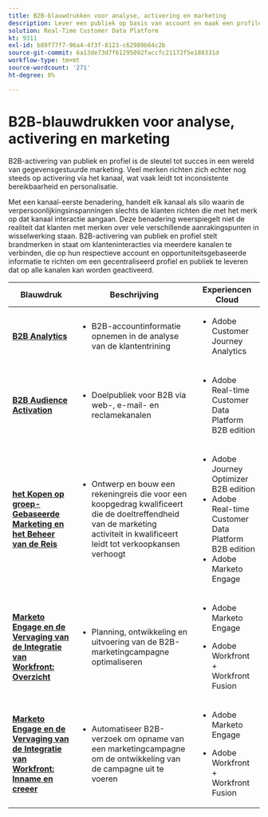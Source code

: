 ```yaml
---
title: B2B-blauwdrukken voor analyse, activering en marketing
description: Lever een publiek op basis van account en maak een profilering van de belangrijkste ervaringen van klanten met Real-time Customer Data Platform.
solution: Real-Time Customer Data Platform
kt: 9311
exl-id: b89f77f7-96a4-4f3f-8123-c62989b64c2b
source-git-commit: 6a13de73d7f61295092faccfc21172f5e188331d
workflow-type: tm+mt
source-wordcount: '271'
ht-degree: 0%

---
```


# B2B-blauwdrukken voor analyse, activering en marketing

B2B-activering van publiek en profiel is de sleutel tot succes in een wereld van gegevensgestuurde marketing. Veel merken richten zich echter nog steeds op activering via het kanaal, wat vaak leidt tot inconsistente bereikbaarheid en personalisatie.

Met een kanaal-eerste benadering, handelt elk kanaal als silo waarin de verpersoonlijkingsinspanningen slechts de klanten richten die met het merk op dat kanaal interactie aangaan. Deze benadering weerspiegelt niet de realiteit dat klanten met merken over vele verschillende aanrakingspunten in wisselwerking staan. B2B-activering van publiek en profiel stelt brandmerken in staat om klanteninteracties via meerdere kanalen te verbinden, die op hun respectieve account en opportuniteitsgebaseerde informatie te richten om een gecentraliseerd profiel en publiek te leveren dat op alle kanalen kan worden geactiveerd.

| Blauwdruk | Beschrijving | Experiencen Cloud |
|---|---|---|
| **[B2B Analytics ](https://experienceleague.adobe.com/docs/analytics-platform/using/cja-usecases/b2b.html)** | <ul><li>B2B-accountinformatie opnemen in de analyse van de klantentrining</li></ul> | <ul><li>Adobe Customer Journey Analytics</li></ul> |
| **[B2B Audience Activation](b2bactivation.md)** | <ul><li>Doelpubliek voor B2B via web-, e-mail- en reclamekanalen</li></ul> | <ul><li>Adobe Real-time Customer Data Platform B2B edition</li></ul> |
| **[het Kopen op groep-Gebaseerde Marketing en het Beheer van de Reis](./b2b-buying-group-journeys.md)** | <ul><li>Ontwerp en bouw een rekeningreis die voor een koopgedrag kwalificeert die de doeltreffendheid van de marketing activiteit in kwalificeert leidt tot verkoopkansen verhoogt</li></ul> | <ul><li>Adobe Journey Optimizer B2B edition</li><li>Adobe Real-time Customer Data Platform B2B edition</li><li>Adobe Marketo Engage</li></ul> |
| **[Marketo Engage en de Vervaging van de Integratie van Workfront: Overzicht](/help/blueprints/b2b/marketo-engage-and-workfront-integration-blueprint/overview.md)** | <ul><li>Planning, ontwikkeling en uitvoering van de B2B-marketingcampagne optimaliseren</li></ul> | <ul><li>Adobe Marketo Engage</li></ul><ul><li>Adobe Workfront + Workfront Fusion</li></ul> |
| **[Marketo Engage en de Vervaging van de Integratie van Workfront: Inname en creeer](/help/blueprints/b2b/marketo-engage-and-workfront-integration-blueprint/intake-and-create.md)** | <ul><li>Automatiseer B2B-verzoek om opname van een marketingcampagne om de ontwikkeling van de campagne uit te voeren</li></ul> | <ul><li>Adobe Marketo Engage</li></ul><ul><li>Adobe Workfront + Workfront Fusion</li></ul> |
